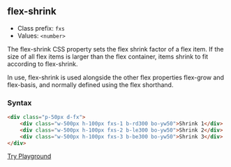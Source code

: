 ## flex-shrink
- Class prefix: `fxs`
- Values: `<number>`

The flex-shrink CSS property sets the flex shrink factor of a flex item. If the size of all flex items is larger than the flex container, items shrink to fit according to flex-shrink.

In use, flex-shrink is used alongside the other flex properties flex-grow and flex-basis, and normally defined using the flex shorthand.
### Syntax

```html
<div class="p-50px d-fx">
    <div class="w-500px h-100px fxs-1 b-rd300 bo-yw50">Shrink 1</div>
    <div class="w-500px h-100px fxs-2 b-le300 bo-yw50">Shrink 2</div>
    <div class="w-500px h-100px fxs-3 b-be300 bo-yw50">Shrink 3</div>
</div>
```
[Try Playground](../../../demo)
